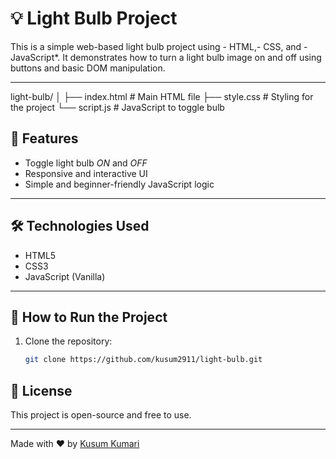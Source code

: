 # 💡 Light Bulb Project

This is a simple web-based light bulb project using - HTML,- CSS, and - JavaScript*. It demonstrates how to turn a light bulb image on and off using buttons and basic DOM manipulation.

---
light-bulb/
│
├── index.html     # Main HTML file
├── style.css      # Styling for the project
└── script.js      # JavaScript to toggle bulb

## 🔧 Features

- Toggle light bulb *ON* and *OFF*
- Responsive and interactive UI
- Simple and beginner-friendly JavaScript logic

---

## 🛠 Technologies Used

- HTML5
- CSS3
- JavaScript (Vanilla)

---

## 🚀 How to Run the Project

1. Clone the repository:
   ```bash
   git clone https://github.com/kusum2911/light-bulb.git
   
## 📜 License

This project is open-source and free to use.

---

Made with ❤ by [Kusum Kumari](https://github.com/kusum2911)
